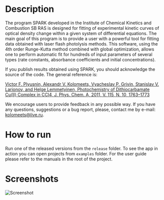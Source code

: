 # Description
The program SPARK developed in the Institute of Chemical Kinetics and Combustion SB RAS is designed for fitting of experimental kinetic curves of optical density change within a given system of differential equations. The main goal of this program is to provide a user with a powerful tool for fitting data obtained with laser flash photolysis methods. This software, using the 4th order Runge-Kutta method combined with global optimization, allows one to perform automatic fit for hundreds of input parameters of several types (rate constants, absorbance coefficients and initial concentrations).

If you publish results obtained using SPARK, you should acknowledge the source of the code. The general reference is:

[Victor F. Plyusnin, Alexandr V. Kolomeets, Vyacheslav P. Grivin, Stanislav V. Larionov, and Helge Lemmetyinen, Photochemistry of Dithiocarbamate Cu(II) Complex in CCl4, J. Phys. Chem. A, 2011, V. 115, N. 10, 1763–1773](https://pubs.acs.org/doi/abs/10.1021/jp105755f)

We encourage users to provide feedback in any possible way. If you have any questions, suggestions or a bug report, please, contact me by e-mail: kolomeets@live.ru.

# How to run

Run one of the released versions from the `release` folder. To see the app in action you can open projects from `examples` folder.
For the user guide please refer to the manuals in the root of the project.

# Screenshots

![Screenshot](https://github.com/cont-kolomeets/spark-photochem/assets/5318527/0d101795-ffe4-427f-8bac-5596d9f44dbf)
